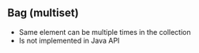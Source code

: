 ## Bag (multiset)

- Same element can be multiple times in the collection
- Is not implemented in Java API
